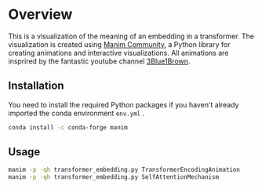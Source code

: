 # Overview

This is a visualization of the meaning of an embedding in a transformer. 
The visualization is created using [Manim Community](https://docs.manim.community/en/stable/index.html), a Python 
library for creating animations and interactive visualizations. All animations are insprired by the fantastic 
youtube channel [3Blue1Brown](https://www.youtube.com/c/3blue1brown).

## Installation

You need to install the required Python packages if you haven't already imported the conda environment ```env.yml``` .

```bash
conda install -c conda-forge manim
```

## Usage

```bash
manim -p -qh transformer_embedding.py TransformerEncodingAnimation
manim -p -qh transformer_embedding.py SelfAttentionMechanism
```

